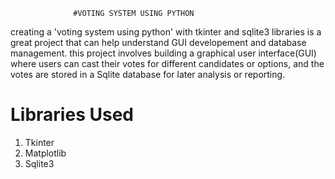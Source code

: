                   #VOTING SYSTEM USING PYTHON
creating a 'voting system using python' with tkinter and sqlite3 libraries is a great project that can 
help understand GUI developement and database management.
this project involves building a graphical user interface(GUI) where users can cast their votes for different candidates or
options, and the votes are stored in a Sqlite database for later analysis or reporting.
# Libraries Used
1. Tkinter
2. Matplotlib
3. Sqlite3
